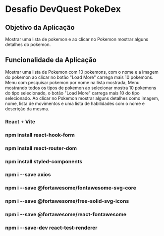 # Desafio DevQuest PokeDex

## Objetivo da Aplicação

Mostrar uma lista de pokemon e ao clicar no Pokemon mostrar alguns detalhes do pokemon.

## Funcionalidade da Aplicação

Mostrar uma lista de Pokemon com 10 pokemons, com o nome e a imagem do pokemon 
ao clicar no botão "Load More" carrega mais 10 pokemons.
Menu com pesquisar pokemon por nome na lista mostrada,
Menu mostrando todos os tipos de pokemon ao selecionar mostra 10 pokemons do tipo selecionado,
o botão "Load More" carrega mais 10 do tipo selecionado.
Ao clicar no Pokemon mostrar alguns detalhes como imagem, nome, lista de movimentos e uma lista de habilidades com o nome e descrição da mesma.

### React + Vite
### npm install react-hook-form
### npm install react-router-dom
### npm install styled-components
### npm i --save axios
### npm i --save @fortawesome/fontawesome-svg-core
### npm i --save @fortawesome/free-solid-svg-icons
### npm i --save @fortawesome/react-fontawesome
### npm i --save-dev react-test-renderer